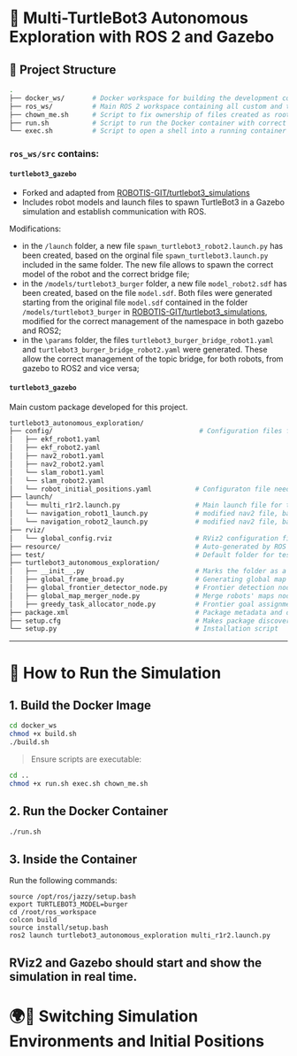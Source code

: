 # 🤖 Multi-TurtleBot3 Autonomous Exploration with ROS 2 and Gazebo

## 📂 Project Structure

```bash
.
├── docker_ws/       # Docker workspace for building the development container
├── ros_ws/          # Main ROS 2 workspace containing all custom and third-party packages
├── chown_me.sh      # Script to fix ownership of files created as root inside the container
├── run.sh           # Script to run the Docker container with correct volumes and permissions
└── exec.sh          # Script to open a shell into a running container
```
### **`ros_ws/src`** contains:

#### **`turtlebot3_gazebo`** 
- Forked and adapted from [ROBOTIS-GIT/turtlebot3_simulations](https://github.com/ROBOTIS-GIT/turtlebot3_simulations)
- Includes robot models and launch files to spawn TurtleBot3 in a Gazebo simulation and establish communication with ROS.

Modifications:
- in the `/launch` folder, a new file `spawn_turtlebot3_robot2.launch.py` has been created, based on the orginal file `spawn_turtlebot3.launch.py` included in the same folder. The new file allows to spawn the correct model of the robot and the correct bridge file;
- in the `/models/turtlebot3_burger` folder, a new file `model_robot2.sdf` has been created, based on the file `model.sdf`. Both files were generated starting from the original file `model.sdf` contained in the folder  `/models/turtlebot3_burger` in [ROBOTIS-GIT/turtlebot3_simulations](https://github.com/ROBOTIS-GIT/turtlebot3_simulations), modified for the correct management of the namespace in both gazebo and ROS2;
- in the `\params` folder, the files `turtlebot3_burger_bridge_robot1.yaml` and `turtlebot3_burger_bridge_robot2.yaml` were generated. These allow the correct management of the topic bridge, for both robots, from gazebo to ROS2 and vice versa;

#### **`turtlebot3_gazebo`**
Main custom package developed for this project.
```bash
turtlebot3_autonomous_exploration/
├── config/                                     # Configuration files for robot_localization, nav2, slam_toolbox for both robots
│   ├── ekf_robot1.yaml
│   ├── ekf_robot2.yaml  
│   ├── nav2_robot1.yaml
│   ├── nav2_robot2.yaml
│   └── slam_robot1.yaml
│   └── slam_robot2.yaml
│   └── robot_initial_positions.yaml           # Configuraton file needed for the map merge
├── launch/                 
│   └── multi_r1r2.launch.py                   # Main launch file for the Multi-robot autonomous exploration
│   └── navigation_robot1_launch.py            # modified nav2 file, based on the ROS2 installation file, for the robot1  
│   └── navigation_robot2_launch.py            # modified nav2 file, based on the ROS2 installation file, for the robot1
├── rviz/                  
│   └── global_config.rviz                     # RViz2 configuration file for the global simulation.
├── resource/                                  # Auto-generated by ROS 2; used for resource indexing
├── test/                                      # Default folder for test files (currently unused)
├── turtlebot3_autonomous_exploration/
│   ├── __init__.py                            # Marks the folder as a Python package
│   ├── global_frame_broad.py                  # Generating global map frame
│   ├── global_frontier_detector_node.py       # Frontier detection node working on the merge map
│   ├── global_map_merger_node.py              # Merge robots' maps node
│   ├── greedy_task_allocator_node.py          # Frontier goal assignment node   
├── package.xml                                # Package metadata and dependencies
├── setup.cfg                                  # Makes package discoverable by ros2 run
└── setup.py                                   # Installation script
```

---
# 🚀 How to Run the Simulation

## 1. Build the Docker Image
```bash
cd docker_ws
chmod +x build.sh
./build.sh
```

> Ensure scripts are executable:
```bash
cd ..
chmod +x run.sh exec.sh chown_me.sh
```
## 2. Run the Docker Container
```bash
./run.sh
```

## 3. Inside the Container
Run the following commands:
```
source /opt/ros/jazzy/setup.bash
export TURTLEBOT3_MODEL=burger
cd /root/ros_workspace
colcon build
source install/setup.bash
ros2 launch turtlebot3_autonomous_exploration multi_r1r2.launch.py
```

RViz2 and Gazebo should start and show the simulation in real time.
---
# 🌍📍 Switching Simulation Environments and Initial Positions



